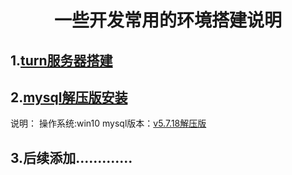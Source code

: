 #  <center>一些开发常用的环境搭建说明</center>
##  1.<a href='docs/turnserver_install.md'>turn服务器搭建</a>
##	2.<a href='docs/mysql_install.md'>mysql解压版安装</a>
说明：
操作系统:win10 
mysql版本：<a href='https://cdn.mysql.com//Downloads/MySQL-5.7/mysql-5.7.18-winx64.zip'>v5.7.18解压版</a>

	
##  3.后续添加.............